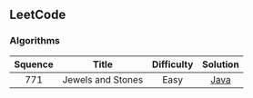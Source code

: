 ## LeetCode

### Algorithms

Squence | Title | Difficulty | Solution
:---:|:---:|:---:|:---:
771 | Jewels and Stones | Easy | [Java](https://github.com/leoqin0816/leetcode/blob/master/Algorithms/Java/771.%20Jewels%20and%20Stones.java)


